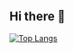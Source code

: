 ## Hi there 👋
[![Top Langs](https://github-readme-stats.vercel.app/api/top-langs/?username=zhixuan1998&langs_count=8)](https://github.com/zhixuan1998/github-readme-stats)

<!--
**zhixuan1998/zhixuan1998** is a ✨ _special_ ✨ repository because its `README.md` (this file) appears on your GitHub profile.

Here are some ideas to get you started:

- 🔭 I’m currently working on ...
- 🌱 I’m currently learning ...
- 👯 I’m looking to collaborate on ...
- 🤔 I’m looking for help with ...
- 💬 Ask me about ...
- 📫 How to reach me: ...
- 😄 Pronouns: ...
- ⚡ Fun fact: ...
-->
